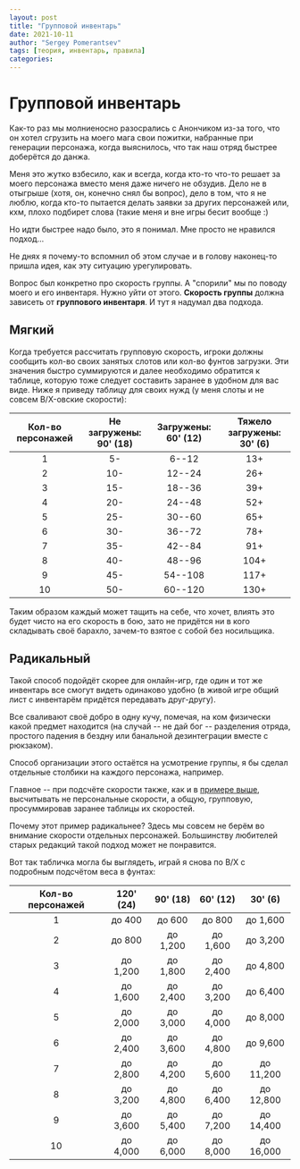 ```yaml
---
layout: post
title: "Групповой инвентарь"
date: 2021-10-11
author: "Sergey Pomerantsev"
tags: [теория, инвентарь, правила]
categories:
---
```


# Групповой инвентарь

Как-то раз мы молниеносно разосрались с Анончиком из-за того, что он хотел сгрузить на моего мага свои пожитки, набранные при генерации персонажа, когда выяснилось, что так наш отряд быстрее доберётся до данжа.

Меня это жутко взбесило, как и всегда, когда кто-то что-то решает за моего персонажа вместо меня даже ничего не обзудив. Дело не в отыгрыше (хотя, он, конечно снял бы вопрос), дело в том, что я не люблю, когда кто-то пытается делать заявки за других персонажей или, кхм, плохо подбирет слова (такие меня и вне игры бесит вообще :)

Но идти быстрее надо было, это я понимал. Мне просто не нравился подход...

Не днях я почему-то вспомнил об этом случае и в голову наконец-то пришла идея, как эту ситуацию урегулировать.

Вопрос был конкретно про скорость группы. А "спорили" мы по поводу моего и его инвентаря. Нужно уйти от этого. **Скорость группы** должна зависеть от **группового инвентаря**. И тут я надумал два подхода.

## Мягкий

Когда требуется рассчитать групповую скорость, игроки должны сообщить кол-во своих занятых слотов или кол-во фунтов загрузки. Эти значения быстро суммируются и далее необходимо обратится к таблице, которую тоже следует составить заранее в удобном для вас виде. Ниже я приведу таблицу для своих нужд (у меня слоты и не совсем B/X-овские скорости):

| Кол-во персонажей | Не загружены: 90' (18) | Загружены: 60' (12) | Тяжело загружены: 30' (6) |
|:---:|:---:|:---:|:---:|
| 1 | 5- | 6--12 | 13+ |
| 2 | 10- | 12--24 | 26+ |
| 3 | 15- | 18--36 | 39+ |
| 4 | 20- | 24--48 | 52+ |
| 5 | 25- | 30--60 | 65+ |
| 6 | 30- | 36--72 | 78+ |
| 7 | 35- | 42--84 | 91+ |
| 8 | 40- | 48--96 | 104+ |
| 9 | 45- | 54--108 | 117+ |
| 10 | 50- | 60--120 | 130+ |

Таким образом каждый может тащить на себе, что хочет, влиять это будет чисто на его скорость в бою, зато не придётся ни в кого складывать своё барахло, зачем-то взятое с собой без носильщика.

## Радикальный

Такой способ подойдёт скорее для онлайн-игр, где один и тот же инвентарь все смогут видеть одинаково удобно (в живой игре общий лист с инвентарём придётся передавать друг-другу).

Все сваливают своё добро в одну кучу, помечая, на ком физически какой предмет находится (на случай -- не дай бог -- разделения отряда, простого падения в бездну или банальной дезинтеграции вместе с рюкзаком).

Способ организации этого остаётся на усмотрение группы, я бы сделал отдельные столбики на каждого персонажа, например.

Главное -- при подсчёте скорости также, как и в [примере выше](#мягкий), высчитывать не персональные скорости, а общую, групповую, просуммировав заранее таблицы их скоростей.

Почему этот пример радикальнее? Здесь мы совсем не берём во внимание скорости отдельных персонажей. Большинству любителей старых редакций такой подход может не понравится.

Вот так табличка могла бы выглядеть, играй я снова по B/X с подробным подсчётом веса в фунтах:

| Кол-во   персонажей | 120' (24) | 90' (18) | 60' (12) | 30' (6) |
|:---:|:---:|:---:|:---:|:---:|
| 1 | до 400 | до 600 | до 800 | до 1,600 |
| 2 | до 800 | до 1,200 | до 1,600 | до 3,200 |
| 3 | до 1,200 | до 1,800 | до 2,400 | до 4,800 |
| 4 | до 1,600 | до 2,400 | до 3,200 | до 6,400 |
| 5 | до 2,000 | до 3,000 | до 4,000 | до 8,000 |
| 6 | до 2,400 | до 3,600 | до 4,800 | до 9,600 |
| 7 | до 2,800 | до 4,200 | до 5,600 | до 11,200 |
| 8 | до 3,200 | до 4,800 | до 6,400 | до 12,800 |
| 9 | до 3,600 | до 5,400 | до 7,200 | до 14,400 |
| 10 | до 4,000 | до 6,000 | до 8,000 | до 16,000 |
